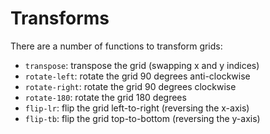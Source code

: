 # Transforms

There are a number of functions to transform grids:

- `transpose`: transpose the grid (swapping x and y indices)
- `rotate-left`: rotate the grid 90 degrees anti-clockwise
- `rotate-right`: rotate the grid 90 degrees clockwise
- `rotate-180`: rotate the grid 180 degrees
- `flip-lr`: flip the grid left-to-right (reversing the x-axis)
- `flip-tb`: flip the grid top-to-bottom (reversing the y-axis)
